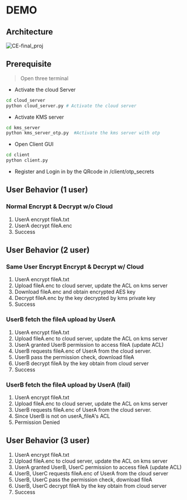 # DEMO  
## Architecture  
![CE-final_proj](https://github.com/user-attachments/assets/85f5cdde-66eb-4ea8-9e4a-46a257992dd6)

## Prerequisite    
> Open three terminal  
- Activate the cloud Server  
```sh
cd cloud_server  
python cloud_server.py # Activate the cloud server
```
- Activate KMS server  
```sh
cd kms_server  
python kms_server_otp.py  #Activate the kms server with otp
```
- Open Client GUI
```sh
cd client
python client.py
```
- Register and Login in by the QRcode in /client/otp_secrets  
## User Behavior (1 user)  
### Normal Encrypt & Decrypt w/o Cloud
1. UserA encrypt fileA.txt
2. UserA decrypt fileA.enc
3. Success
## User Behavior (2 user)  
### Same User Encrypt Encrypt & Decrypt w/ Cloud  
1. UserA encrypt fileA.txt
2. Upload fileA.enc to cloud server, update the ACL on kms server    
3. Download fileA.enc and obtain encrypted AES key
4. Decrypt fileA.enc by the key decrypted by kms private key
5. Success
### UserB fetch the fileA upload by UserA  
1. UserA encrypt fileA.txt
2. Upload fileA.enc to cloud server, update the ACL on kms server  
3. UserA granted UserB permission to access fileA (update ACL)
4. UserB requests fileA.enc of UserA from the cloud server.
5. UserB pass the permission check, download fileA
6. UserB decrypt fileA by the key obtain from cloud server
7. Success
### UserB fetch the fileA upload by UserA (fail)  
1. UserA encrypt fileA.txt
2. Upload fileA.enc to cloud server, update the ACL on kms server
3. UserB requests fileA.enc of UserA from the cloud server.
4. Since UserB is not on userA_fileA's ACL
5. Permission Denied
## User Behavior (3 user)  
1. UserA encrypt fileA.txt
2. Upload fileA.enc to cloud server, update the ACL on kms server
3. UserA granted UserB, UserC permission to access fileA (update ACL)
4. UserB, UserC requests fileA.enc of UserA from the cloud server  
5. UserB, UserC pass the permission check, download fileA
6. UserB, UserC decrypt fileA by the key obtain from cloud server
7. Success  
